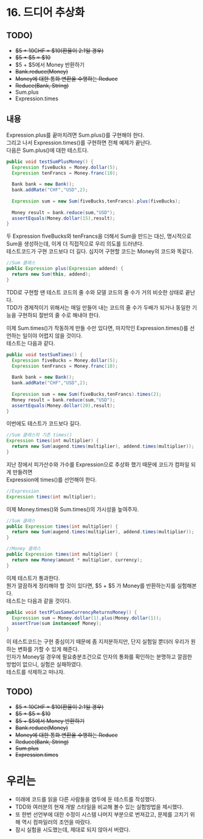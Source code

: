 # 16. 드디어 추상화
## TODO)
 - ~~$5 + 10CHF = $10(환율이 2:1일 경우)~~
 - ~~$5 + $5 = $10~~
 - $5 + $5에서 Money 반환하기
 - ~~Bank.reduce(Money)~~
 - ~~Money에 대한 통화 변환을 수행하는 Reduce~~
 - ~~Reduce(Bank, String)~~
 - Sum.plus
 - Expression.times

## 내용
Expression.plus를 끝마치려면 Sum.plus()를 구현해야 한다.  
그리고 나서 Expression.times()를 구현하면 전체 예제가 끝난다.  
다음은 Sum.plus()에 대한 테스트다.
```JAVA
public void testSumPlusMoney() {
  Expression fiveBucks = Money.dollar(5);
  Expression tenFrancs = Money.franc(10);
        
  Bank bank = new Bank();
  bank.addRate("CHF","USD",2);
        
  Expression sum = new Sum(fiveBucks,tenFrancs).plus(fiveBucks);
        
  Money result = bank.reduce(sum,"USD");
  assertEquals(Money.dollar(15),result);        
}
```
두 Expression fiveBucks와 tenFrancs을 더해서 Sum을 만드는 대신, 명시적으로 Sum을 생성하는데, 이게 더 직접적으로 우리 의도를 드러낸다.  
테스트코드가 구현 코드보다 더 길다. 심지어 구현할 코드는 Money의 코드와 똑같다.
```JAVA
//Sum 클래스
public Expression plus(Expression addend) {
  return new Sum(this, addend);
}
```
TDD로 구현할 땐 테스트 코드의 줄 수와 모델 코드의 줄 수가 거의 비슷한 상태로 끝난다.  
TDD가 경제적이기 위해서는 매일 만들어 내는 코드의 줄 수가 두배가 되거나 동일한 기능을 구현하되 절반의 줄 수로 해내야 한다.  
  
이제 Sum.times()가 작동하게 만들 수만 있다면, 마지막인 Expression.times()를 선언하는 일이야 어렵지 않을 것이다.  
테스트는 다음과 같다.
```JAVA
public void testSumTimes() {
  Expression fiveBucks = Money.dollar(5);
  Expression tenFrancs = Money.franc(10);
        
  Bank bank = new Bank();
  bank.addRate("CHF","USD",2);
        
  Expression sum = new Sum(fiveBucks,tenFrancs).times(2);
  Money result = bank.reduce(sum,"USD");
  assertEquals(Money.dollar(20),result);
}
```
이번에도 테스트가 코드보다 길다.
```JAVA
//Sum 클래스의 기존 times()
Expression times(int multiplier) {
  return new Sum(augend.times(multiplier), addend.times(multiplier));
}
```
지난 장에서 피가산수와 가수를 Expression으로 추상화 했기 때문에 코드가 컴파일 되게 만들려면  
Expression에 times()를 선언해야 한다.
```JAVA
//Expression
Expression times(int multiplier);
```
이제 Money.times()와 Sum.times()의 가시성을 높여주자.
```JAVA
//Sum 클래스
public Expression times(int multiplier) {
  return new Sum(augend.times(multiplier), addend.times(multiplier));
}

//Money 클래스
public Expression times(int multiplier) {
  return new Money(amount * multiplier, currency);
}
```
이제 테스트가 통과한다.  
뭔가 깔끔하게 정리해야 할 것이 있다면, $5 + $5 가 Money를 반환하는지를 실험해본다.  
테스트는 다음과 같을 것이다.
```JAVA
public void testPlusSameCurrencyReturnsMoney() {
  Expression sum = Money.dollar(1).plus(Money.dollar(1));
  assertTrue(sum instanceof Money);
}
```
이 테스트코드는 구현 중심이기 때문에 좀 지저분하지만, 단지 실험일 뿐더러 우리가 원하는 변화를 가할 수 있게 해준다.  
인자가 Money일 경우에 필요충분조건으로 인자의 통화를 확인하는 분명하고 깔끔한 방법이 없으니, 실험은 실패하였다.  
테스트를 삭제하고 떠나자.

## TODO)
 - ~~$5 + 10CHF = $10(환율이 2:1일 경우)~~
 - ~~$5 + $5 = $10~~
 - ~~$5 + $5에서 Money 반환하기~~
 - ~~Bank.reduce(Money)~~
 - ~~Money에 대한 통화 변환을 수행하는 Reduce~~
 - ~~Reduce(Bank, String)~~
 - ~~Sum.plus~~
 - ~~Expression.times~~

# 우리는
 - 미래에 코드를 읽을 다른 사람들을 염두에 둔 테스트를 작성했다.
 - TDD와 여러분의 현재 개발 스타일을 비교해 볼수 있는 실험방법을 제시했다.
 - 또 한번 선언부에 대한 수정이 시스템 나머지 부분으로 번져갔고, 문제를 고치기 위해 역시 컴파일러의 조언을 따랐다.
 - 잠시 실험을 시도했는데, 제대로 되지 않아서 버렸다.
